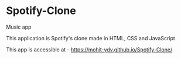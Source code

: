 # Spotify-Clone
Music app

This application is Spotify's clone made in HTML, CSS and JavaScript

This app is accessible at - https://mohit-ydv.github.io/Spotify-Clone/
